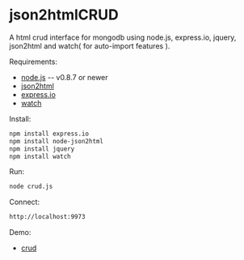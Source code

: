 json2htmlCRUD
=============

A html crud interface for mongodb using node.js, express.io, jquery, json2html and watch( for auto-import features ).


Requirements:

* [node.js](http://nodejs.org/) -- v0.8.7 or newer
* [json2html](http://json2html.com/)
* [express.io](https://github.com/techpines/express.io)
* [watch](https://github.com/mikeal/watch)


Install:
```bash
npm install express.io
npm install node-json2html
npm install jquery
npm install watch
```
Run:
```bash
node crud.js
```
Connect:
```bash
http://localhost:9973
```
Demo:
* [crud](https://primemaster-c9-pr1m3n0d3.c9.io/)

